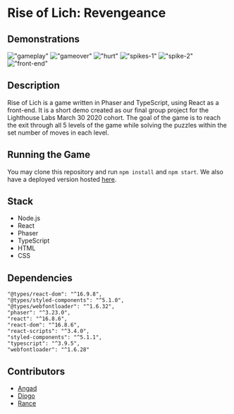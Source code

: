 # Rise of Lich: Revengeance

## Demonstrations

!["gameplay"](https://github.com/Purple-Towel/rise-of-lich/blob/docs/docs/gameplay_demo.gif)
!["gameover"](https://github.com/Purple-Towel/rise-of-lich/blob/docs/docs/game_over.gif)
!["hurt"](https://github.com/Purple-Towel/rise-of-lich/blob/docs/docs/hurt.gif)
!["spikes-1"](https://github.com/Purple-Towel/rise-of-lich/blob/docs/docs/spikes-1.gif)
!["spike-2"](https://github.com/Purple-Towel/rise-of-lich/blob/docs/docs/spikes-2.gif)
!["front-end"](https://github.com/Purple-Towel/rise-of-lich/blob/docs/docs/font_end_demo.gif)

## Description

Rise of Lich is a game written in Phaser and TypeScript, using React as a front-end.
It is a short demo created as our final group project for the Lighthouse Labs March 30 2020 cohort. The goal of the game is to reach the exit through all 5 levels of the game while solving the puzzles within the set number of moves in each level.

## Running the Game

You may clone this repository and run `` npm install `` and `` npm start ``. We also have a deployed version hosted [here](https://rolr.herokuapp.com/).

## Stack

- Node.js
- React
- Phaser
- TypeScript
- HTML
- CSS

## Dependencies

    "@types/react-dom": "^16.9.8",
    "@types/styled-components": "^5.1.0",
    "@types/webfontloader": "^1.6.32",
    "phaser": "^3.23.0",
    "react": "^16.8.6",
    "react-dom": "^16.8.6",
    "react-scripts": "^3.4.0",
    "styled-components": "^5.1.1",
    "typescript": "^3.9.5",
    "webfontloader": "^1.6.28"

## Contributors

- [Angad](https://github.com/Purple-Towel)
- [Diogo](https://github.com/DPintoLL)
- [Rance](https://github.com/rancewcampbell)